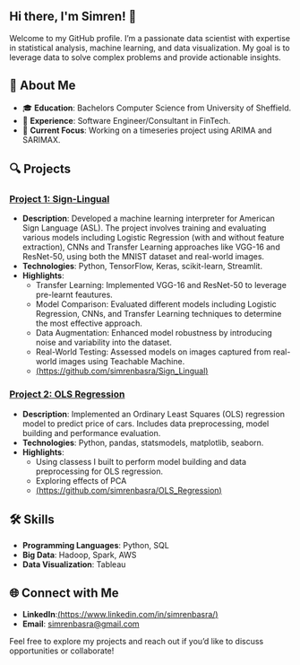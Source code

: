 ## Hi there, I'm Simren! 👋

Welcome to my GitHub profile. 
I’m a passionate data scientist with expertise in statistical analysis, machine learning, and data visualization. My goal is to leverage data to solve complex problems and provide actionable insights.

## 🚀 About Me
- 🎓 **Education**: Bachelors Computer Science from University of Sheffield.
- 💼 **Experience**: Software Engineer/Consultant in FinTech.
- 🔭 **Current Focus**: Working on a timeseries project using ARIMA and SARIMAX.

## 🔍 Projects

### [Project 1: Sign-Lingual](#)
- **Description**: Developed a machine learning interpreter for American Sign Language (ASL). The project involves training and evaluating various models including Logistic Regression (with and without feature extraction), CNNs and Transfer Learning approaches like VGG-16 and ResNet-50, using both the MNIST dataset and real-world images.
- **Technologies**: Python, TensorFlow, Keras, scikit-learn, Streamlit.
- **Highlights**:
  - Transfer Learning: Implemented VGG-16 and ResNet-50 to leverage pre-learnt feautures.
  - Model Comparison: Evaluated different models including Logistic Regression, CNNs, and Transfer Learning techniques to determine the most effective approach.
  - Data Augmentation: Enhanced model robustness by introducing noise and variability into the dataset.
  - Real-World Testing: Assessed models on images captured from real-world images using Teachable Machine.
  - [(https://github.com/simrenbasra/Sign_Lingual)](#)

### [Project 2: OLS Regression](#)
- **Description**:  Implemented an Ordinary Least Squares (OLS) regression model to predict price of cars. Includes data preprocessing, model building and performance evaluation.
- **Technologies**: Python, pandas, statsmodels, matplotlib, seaborn.
- **Highlights**:
  - Using classess I built to perform model building and data preprocessing for OLS regression.
  - Exploring effects of PCA 
  - [(https://github.com/simrenbasra/OLS_Regression)](#)

## 🛠 Skills
- **Programming Languages**: Python, SQL
- **Big Data**: Hadoop, Spark, AWS
- **Data Visualization**: Tableau

## 🌐 Connect with Me
- **LinkedIn**:[(https://www.linkedin.com/in/simrenbasra/)](#)
- **Email**: [simrenbasra@gmail.com](#)

Feel free to explore my projects and reach out if you’d like to discuss opportunities or collaborate!
